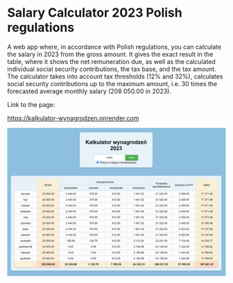 # Salary Calculator 2023 Polish regulations

A web app where, in accordance with Polish regulations, you can calculate the salary in 2023 from the gross amount. It gives the exact result in the table, where it shows the net remuneration due, as well as the calculated individual social security contributions, the tax base, and the tax amount. The calculator takes into account tax thresholds (12% and 32%), calculates social security contributions up to the maximum amount, i.e. 30 times the forecasted average monthly salary (208 050.00 in 2023).

Link to the page:

https://kalkulator-wynagrodzen.onrender.com


![My Image](salary_calc_screen.png)
